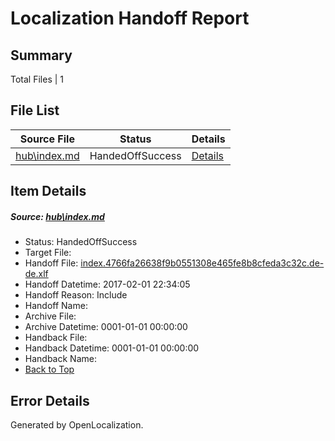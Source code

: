 # <a name='report-top'></a> Localization Handoff Report

## Summary
 Total Files | 1

## File List
 Source File | Status | Details 
 ----------- | ------ | ------- 
 [hub\index.md](https://cpubwin.visualstudio.com/windows-uwp/_git/windows-uwp/commit/31efc04ed2d79ee51932a9d9eb10dd760533bdd3?path=hub%2Findex.md&_a=contents) | HandedOffSuccess | [Details](#f09fbaab65a71e849755eaac8cc866309801f1927)

## Item Details
##### <a name='f09fbaab65a71e849755eaac8cc866309801f1927'></a> Source: [hub\index.md](https://cpubwin.visualstudio.com/windows-uwp/_git/windows-uwp/commit/31efc04ed2d79ee51932a9d9eb10dd760533bdd3?path=hub%2Findex.md&_a=contents)
* Status: HandedOffSuccess
* Target File: 
* Handoff File: [index.4766fa26638f9b0551308e465fe8b8cfeda3c32c.de-de.xlf](https://cpubwin.visualstudio.com/windows-uwp/_git/WDCLib.handoff/commit/e9b6a6a118fd420a549992aa15b4d5218dcf692a?path=ol-handoff%2Fcpubwin%2Fwindows-uwp.de-de%2Fmaster%2Findex.4766fa26638f9b0551308e465fe8b8cfeda3c32c.de-de.xlf&_a=contents)
* Handoff Datetime: 2017-02-01 22:34:05
* Handoff Reason: Include
* Handoff Name: 
* Archive File: 
* Archive Datetime: 0001-01-01 00:00:00
* Handback File: 
* Handback Datetime: 0001-01-01 00:00:00
* Handback Name: 
* [Back to Top](#report-top)


## Error Details

Generated by OpenLocalization.
